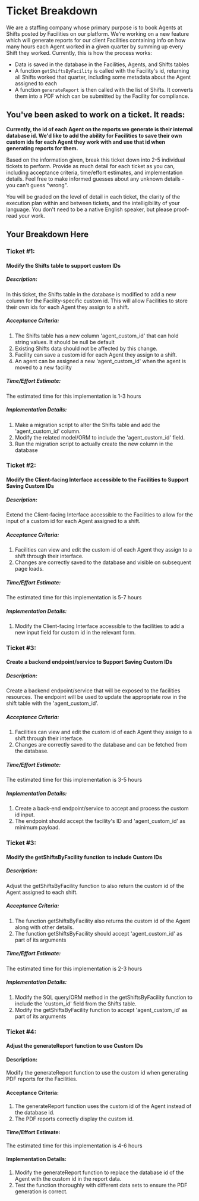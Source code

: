 # Ticket Breakdown
We are a staffing company whose primary purpose is to book Agents at Shifts posted by Facilities on our platform. We're working on a new feature which will generate reports for our client Facilities containing info on how many hours each Agent worked in a given quarter by summing up every Shift they worked. Currently, this is how the process works:

- Data is saved in the database in the Facilities, Agents, and Shifts tables
- A function `getShiftsByFacility` is called with the Facility's id, returning all Shifts worked that quarter, including some metadata about the Agent assigned to each
- A function `generateReport` is then called with the list of Shifts. It converts them into a PDF which can be submitted by the Facility for compliance.

## You've been asked to work on a ticket. It reads:

**Currently, the id of each Agent on the reports we generate is their internal database id. We'd like to add the ability for Facilities to save their own custom ids for each Agent they work with and use that id when generating reports for them.**


Based on the information given, break this ticket down into 2-5 individual tickets to perform. Provide as much detail for each ticket as you can, including acceptance criteria, time/effort estimates, and implementation details. Feel free to make informed guesses about any unknown details - you can't guess "wrong".


You will be graded on the level of detail in each ticket, the clarity of the execution plan within and between tickets, and the intelligibility of your language. You don't need to be a native English speaker, but please proof-read your work.

## Your Breakdown Here

### Ticket #1: 
#### Modify the Shifts table to support custom IDs

##### Description: 
In this ticket, the Shifts table in the database is modified to add a new column for the Facility-specific custom id. This will allow Facilities to store their own ids for each Agent they assign to a shift.

##### Acceptance Criteria:

1. The Shifts table has a new column 'agent_custom_id' that can hold string values. It should be null be default
2. Existing Shifts data should not be affected by this change.
3. Facility can save a custom id for each Agent they assign to a shift.
4. An agent can be assigned a new 'agent_custom_id' when the agent is moved to a new facility

##### Time/Effort Estimate: 
 The estimated time for this implementation is 1-3 hours

##### Implementation Details:

1. Make a migration script to alter the Shifts table and add the 'agent_custom_id' column.
2. Modify the related model/ORM to include the 'agent_custom_id' field.
3. Run the migration script to actually create the new column in the database


### Ticket #2: 
#### Modify the Client-facing Interface accessible to the Facilities to Support Saving Custom IDs

##### Description: 
Extend the Client-facing Interface accessible to the Facilities to allow for the input of a custom id for each Agent assigned to a shift. 

##### Acceptance Criteria:

1. Facilities can view and edit the custom id of each Agent they assign to a shift through their interface.
2. Changes are correctly saved to the database and visible on subsequent page loads.

##### Time/Effort Estimate: 
The estimated time for this implementation is 5-7 hours

##### Implementation Details:

1. Modify the Client-facing Interface accessible to the facilities to add a new input field for custom id in the relevant form.

### Ticket #3: 
#### Create a backend endpoint/service to Support Saving Custom IDs

##### Description: 
Create a backend endpoint/service that will be exposed to the facilities resources. The endpoint will be used to update the appropriate row in the shift table with the 'agent_custom_id'. 

##### Acceptance Criteria:

1. Facilities can view and edit the custom id of each Agent they assign to a shift through their interface.
2. Changes are correctly saved to the database and can be fetched from the database.

##### Time/Effort Estimate: 
The estimated time for this implementation is 3-5 hours

##### Implementation Details:

1. Create a back-end endpoint/service to accept and process the custom id input.
2. The endpoint should accept the facility's ID and 'agent_custom_id' as minimum payload.


### Ticket #3: 
#### Modify the getShiftsByFacility function to include Custom IDs

##### Description: 
 Adjust the getShiftsByFacility function to also return the custom id of the Agent assigned to each shift.

##### Acceptance Criteria:

1. The function getShiftsByFacility also returns the custom id of the Agent along with other details.
2. The function getShiftsByFacility should accept 'agent_custom_id' as part of its arguments


##### Time/Effort Estimate: 
The estimated time for this implementation is 2-3 hours

##### Implementation Details:

1. Modify the SQL query/ORM method in the getShiftsByFacility function to include the 'custom_id' field from the Shifts table.
2. Modify the getShiftsByFacility function to accept 'agent_custom_id' as part of its arguments

### Ticket #4: 
#### Adjust the generateReport function to use Custom IDs

#### Description: 
Modify the generateReport function to use the custom id when generating PDF reports for the Facilities.

#### Acceptance Criteria:

1. The generateReport function uses the custom id of the Agent instead of the database id.
2. The PDF reports correctly display the custom id.

#### Time/Effort Estimate: 
The estimated time for this implementation is 4-6 hours

#### Implementation Details:

1. Modify the generateReport function to replace the database id of the Agent with the custom id in the report data.
2. Test the function thoroughly with different data sets to ensure the PDF generation is correct.
